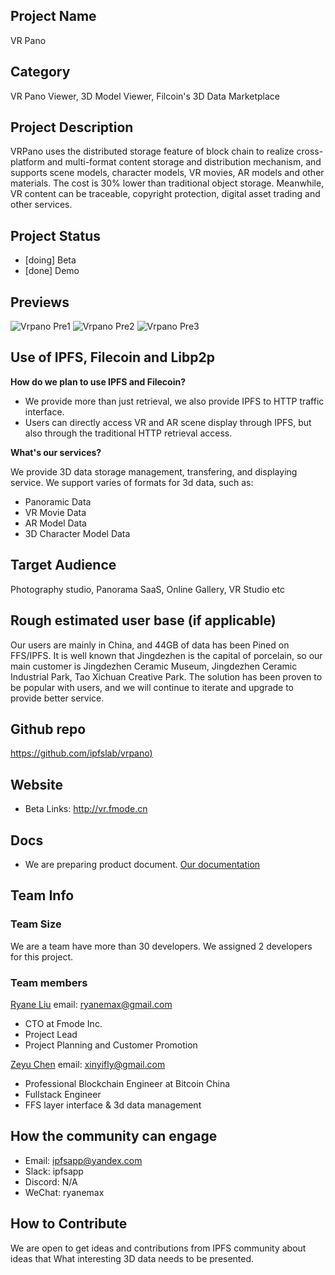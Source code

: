 ## Project Name
<!-- Add your project name here with format "Project Name"-->
VR Pano

## Category 
<!--developer tooling, application, wallet, infrastructure, etc-->
VR Pano Viewer, 3D Model Viewer, Filcoin's 3D Data Marketplace

## Project Description
<!--Describe your project in a few sentences. -->

VRPano uses the distributed storage feature of block chain to realize cross-platform and multi-format content storage and distribution mechanism, and supports scene models, character models, VR movies, AR models and other materials. The cost is 30% lower than traditional object storage. Meanwhile, VR content can be traceable, copyright protection, digital asset trading and other services.


## Project Status
<!--brainstorming, fundraising, under development, beta, shipped, etc-->
- [doing] Beta
- [done] Demo

## Previews
<!--Add some screenshots to give a preview of your product-->
![Vrpano Pre1](http://106.12.254.207:8006/ipns/bafzbeig6wke4thvbv3bbydhb6eflyt5w3iwxo4vb3lr5h7i5jwkzwcm22m/screenshot/vrshow1.png)
![Vrpano Pre2](http://106.12.254.207:8006/ipns/bafzbeig6wke4thvbv3bbydhb6eflyt5w3iwxo4vb3lr5h7i5jwkzwcm22m/screenshot/vrshow2.png)
![Vrpano Pre3](http://106.12.254.207:8006/ipns/bafzbeig6wke4thvbv3bbydhb6eflyt5w3iwxo4vb3lr5h7i5jwkzwcm22m/screenshot/vrshow3.png)

## Use of IPFS, Filecoin and Libp2p
<!-- Describe how your project uses any or all of these technologies, and why. -->
**How do we plan to use IPFS and Filecoin?**

- We provide more than just retrieval, we also provide IPFS to HTTP traffic interface.
- Users can directly access VR and AR scene display through IPFS, but also through the traditional HTTP retrieval access.

**What's our services?**

We provide 3D data storage management, transfering, and displaying service. We support varies of formats for 3d data, such as:
- Panoramic Data
- VR Movie Data
- AR Model Data
- 3D Character Model Data

## Target Audience
<!--Describe who will be your project's users-->
Photography studio, Panorama SaaS, Online Gallery, VR Studio etc

## Rough estimated user base (if applicable)
<!--How many users do you have right now?-->
Our users are mainly in China, and 44GB of data has been Pined on FFS/IPFS.
It is well known that Jingdezhen is the capital of porcelain, so our main customer is Jingdezhen Ceramic Museum, Jingdezhen Ceramic Industrial Park, Tao Xichuan Creative Park.
The solution has been proven to be popular with users, and we will continue to iterate and upgrade to provide better service.


## Github repo
<!--Attach a link to your GitHub repo - open source is required - please make sure your repo has a license file and is licensed using MIT open source license! -->
[https://github.com/ipfslab/vrpano)](https://github.com/ipfslab/vrpano)


## Website
<!--Link your website if available-->
- Beta Links: http://vr.fmode.cn

## Docs
<!--Including a link to your project docs!-->
- We are preparing product document.
[Our documentation](https://github.com/ipfslab/vrpano/blob/master/README.md)

## Team Info
<!-- Introduce your amazing team - how many team members are working on this project and who are they?-->

### Team Size  
We are a team have more than 30 developers.
We assigned 2 developers for this project.

### Team members  

[Ryane Liu](https://github.com/ryanemax/)  email: ryanemax@gmail.com 
- CTO at Fmode Inc.
- Project Lead
- Project Planning and Customer Promotion

[Zeyu Chen](https://github.com/xinyifly/) email: xinyifly@gmail.com
- Professional Blockchain Engineer at Bitcoin China
- Fullstack Engineer
- FFS layer interface & 3d data management



## How the community can engage
* Email:  ipfsapp@yandex.com
* Slack:  ipfsapp
* Discord:  N/A
* WeChat:  ryanemax

## How to Contribute
<!--How can the community contribute to your project?-->
We are open to get ideas and contributions from IPFS community about ideas that What interesting 3D data needs to be presented.

